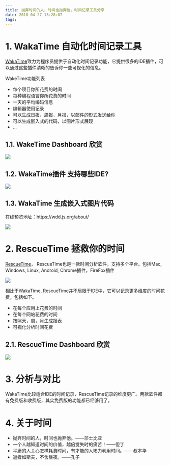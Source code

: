 ```yaml
---
title: 抛弃时间的人，时间也抛弃他，时间记录工具分享
date: 2018-04-27 13:28:07
tags:
---
```


# 1. WakaTime 自动化时间记录工具

[WakaTime](https://wakatime.com/)致力为程序员提供于自动化时间记录功能，它提供很多的IDE插件，可以通过这些插件清晰的告诉你一些可视化的信息。

WakeTime功能列表

- 每个项目你所花费的时间
- 每种编程语言你所花费的时间
- 一天的平均编码信息
- 编辑器使用记录
- 可以生成日报，周报，月报，以邮件的形式发送给你
- 可以生成嵌入式的代码，以图片形式展现
- ...

## 1.1. WakeTime Dashboard 欣赏

![](http://p3alsaatj.bkt.clouddn.com/20180427133630_gtKsV3_Jietu20180427-133547.jpeg)

## 1.2. WakaTime插件 支持哪些IDE?

![](http://p3alsaatj.bkt.clouddn.com/20180427133734_MIGsDY_Jietu20180427-133726.jpeg)

## 1.3. WakaTime 生成嵌入式图片代码

在线预览地址：https://wdd.js.org/about/

![](http://p3alsaatj.bkt.clouddn.com/20180427133853_hFgMtz_Jietu20180427-133847.jpeg)

# 2. RescueTime 拯救你的时间

[RescueTime](https://www.rescuetime.com/)， RescueTime也是一款时间分析软件，支持多个平台。包括Mac, Windows, Linux, Android, Chrome插件，FireFox插件

![](http://p3alsaatj.bkt.clouddn.com/20180427134336_lsj1oz_Jietu20180427-134326.jpeg)

相比于WakaTime, RescueTime并不局限于IDE中，它可以记录更多维度的时间花费，包括如下。

- 在每个应用上花费的时间
- 在每个网站花费的时间
- 按照天，周，月生成报表
- 可视化分析时间花费

## 2.1. RescueTime Dashboard 欣赏

![](http://p3alsaatj.bkt.clouddn.com/20180427134857_2Bh7SO_Jietu20180427-134848.jpeg)

# 3. 分析与对比

WakaTime比较适合IDE的时间记录，RescueTime记录的维度更广。两款软件都有免费版和收费版，其实免费版的功能都已经够用了。

# 4. 关于时间

- 抛弃时间的人，时间也抛弃他。——莎士比亚
- 一个人越知道时间的价值，越倍觉失时的痛苦！——但丁
- 平庸的人关心怎样耗费时间，有才能的人竭力利用时间。——叔本华
- 逝者如斯夫，不舍昼夜。——孔子
